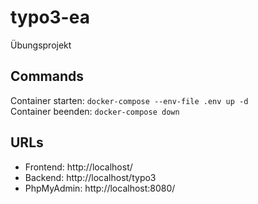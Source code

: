 # typo3-ea

Übungsprojekt

## Commands

Container starten: `docker-compose --env-file .env up -d`  
Container beenden: `docker-compose down`

## URLs

- Frontend: http://localhost/
- Backend: http://localhost/typo3
- PhpMyAdmin: http://localhost:8080/
